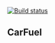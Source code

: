 [![Build status](https://ci.appveyor.com/api/projects/status/mfnc36nk7jqtma7x?svg=true)](https://ci.appveyor.com/project/tataiac/carfuel)

## CarFuel